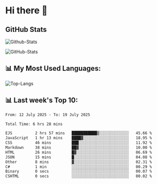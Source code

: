 # Hi there 👋

## GitHub Stats
![Github-Stats](https://github-readme-stats-sigma-five.vercel.app/api?username=ltorson&show_icons=true&theme=radical&count_private=true&show=reviews,discussions_started,discussions_answered,prs_merged,prs_merged_percentage)

![GitHub-Stats](https://github-readme-stats.vercel.app/api/wakatime?username=LeeTorson&theme=synthwave&size_weight=0.5&count_weight=0.5&title_color=36F9F6&langs_count=10&count_private=true)

## 📊 My Most Used Languages:
![Top-Langs](https://github-readme-stats-sigma-five.vercel.app/api/top-langs/?username=LTorson&layout=compact&langs_count=10)


## 📊 Last week's Top 10:
<!--START_SECTION:waka-->

```txt
From: 12 July 2025 - To: 19 July 2025

Total Time: 6 hrs 28 mins

EJS          2 hrs 57 mins   ███████████▒░░░░░░░░░░░░░   45.66 %
JavaScript   1 hr 13 mins    ████▓░░░░░░░░░░░░░░░░░░░░   18.95 %
CSS          46 mins         ███░░░░░░░░░░░░░░░░░░░░░░   11.92 %
Markdown     38 mins         ██▓░░░░░░░░░░░░░░░░░░░░░░   10.00 %
HTML         26 mins         █▓░░░░░░░░░░░░░░░░░░░░░░░   06.69 %
JSON         15 mins         █░░░░░░░░░░░░░░░░░░░░░░░░   04.08 %
Other        8 mins          ▓░░░░░░░░░░░░░░░░░░░░░░░░   02.31 %
C#           1 min           ░░░░░░░░░░░░░░░░░░░░░░░░░   00.29 %
Binary       0 secs          ░░░░░░░░░░░░░░░░░░░░░░░░░   00.07 %
CSHTML       0 secs          ░░░░░░░░░░░░░░░░░░░░░░░░░   00.02 %
```

<!--END_SECTION:waka-->
